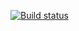 [![Build status](https://ci.appveyor.com/api/projects/status/ulxvtmpcqq9gexde?svg=true)](https://ci.appveyor.com/project/AndreiZak90/yarn-game)
